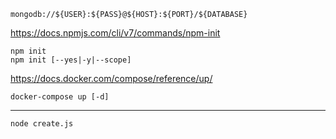 
`mongodb://${USER}:${PASS}@${HOST}:${PORT}/${DATABASE}`

https://docs.npmjs.com/cli/v7/commands/npm-init

    npm init
    npm init [--yes|-y|--scope]

https://docs.docker.com/compose/reference/up/

    docker-compose up [-d]

--- 

    node create.js